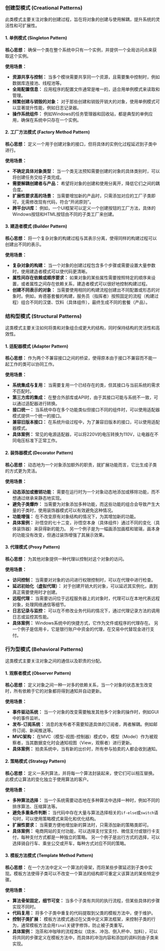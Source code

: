 
### 创建型模式 (Creational Patterns)

此类模式主要关注对象的创建过程，旨在将对象的创建与使用解耦，提升系统的灵活性和可扩展性。

#### 1. 单例模式 (Singleton Pattern)

**核心思想：** 确保一个类在整个系统中只有一个实例，并提供一个全局访问点来获取这个实例。

**使用场景：**
*   **资源共享与控制：** 当多个模块需要共享同一个资源，且需要集中控制时，例如数据库连接池、线程池等。
*   **全局配置信息：** 应用程序的配置文件通常是唯一的，适合用单例模式来读取和管理。
*   **频繁创建与销毁的对象：** 对于那些创建和销毁开销大的对象，使用单例模式可以显著提升性能，例如日志记录器。
*   **操作系统组件：** 例如Windows的任务管理器和回收站，都是典型的单例应用，确保在系统中只存在一个实例。

#### 2. 工厂方法模式 (Factory Method Pattern)

**核心思想：** 定义一个用于创建对象的接口，但将具体的实例化过程延迟到子类中进行。

**使用场景：**
*   **不确定具体对象类型：** 当一个类无法预知需要创建的对象的具体类别时，可以将创建任务交给子类完成。
*   **需要解耦创建者与产品：** 希望将对象的创建和使用分离开，降低它们之间的耦合度。
*   **扩展性要求高的场景：** 当需要增加新的产品时，只需添加对应的工厂子类即可，无需修改现有代码，符合“开闭原则”。
*   **跨平台UI库：** 例如，一个UI框架可以定义一个创建按钮的工厂方法，具体的Windows按钮和HTML按钮由不同的子类工厂来创建。

#### 3. 建造者模式 (Builder Pattern)

**核心思想：** 将一个复杂对象的构建过程与其表示分离，使得同样的构建过程可以创建出不同的表示。

**使用场景：**
*   **复杂对象的构建：** 当一个对象的创建过程包含多个步骤或需要设置大量参数时，使用建造者模式可以使代码更清晰。
*   **属性间存在依赖或顺序要求：** 如果对象的某些属性需要按照特定的顺序来设置，或者属性之间存在依赖关系，建造者模式可以很好地控制构建过程。
*   **创建不同表示的对象：** 当需要使用相同的构建流程创建出不同配置或形态的对象时。例如，肯德基套餐的构建，服务员（指挥者）按照固定的流程（构建过程）组合不同的汉堡、饮料（具体组件），最终生成不同的套餐（产品）。

### 结构型模式 (Structural Patterns)

这类模式主要关注如何将类和对象组合成更大的结构，同时保持结构的灵活性和高效性。

#### 1. 适配器模式 (Adapter Pattern)

**核心思想：** 作为两个不兼容接口之间的桥梁，使得原本由于接口不兼容而不能一起工作的类可以协同工作。

**使用场景：**
*   **系统集成与复用：** 当需要复用一个已经存在的类，但其接口与当前系统的需求不匹配时。
*   **第三方库的集成：** 在整合外部库或API时，由于其接口可能与系统不一致，可以通过适配器进行转换。
*   **接口统一：** 当系统中存在多个功能类似但接口不同的组件时，可以使用适配器模式提供一个统一的接口。
*   **兼容旧版本接口：** 在系统升级过程中，为了兼容旧版本的接口，可以使用适配器模式。
*   **具体案例：** 常见的电源适配器，可以将220V的电压转换为110V，让电器在不同电压标准下正常工作。

#### 2. 装饰器模式 (Decorator Pattern)

**核心思想：** 动态地为一个对象添加额外的职责，就扩展功能而言，它比生成子类的方式更为灵活。

**使用场景：**
*   **动态添加或撤销功能：** 需要在运行时为一个对象动态地添加或移除功能，而不想通过继承来静态地实现。
*   **避免子类爆炸：** 当需要为对象添加多种功能，而这些功能的组合会导致产生大量的子类时，使用装饰器模式可以有效避免这种情况。
*   **功能增强：** 在不改变原有对象结构的情况下，为其增加新的功能。
*   **具体案例：** 孙悟空的七十二变，孙悟空本身（具体组件）通过不同的变化（具体装饰器）来获得新的能力。 另一个例子是为一幅画添加画框和玻璃，画本身的功能没有改变，但通过装饰增强了其展示效果。

#### 3. 代理模式 (Proxy Pattern)

**核心思想：** 为其他对象提供一种代理以控制对这个对象的访问。

**使用场景：**
*   **访问控制：** 当需要对对象的访问进行权限控制时，可以在代理中进行检查。
*   **延迟初始化（虚拟代理）：** 对于创建开销大的对象，可以延迟其实例化，直到真正需要使用时才创建。
*   **远程代理：** 当需要访问位于远程服务器上的对象时，代理可以在本地代表远程对象，处理网络通信等细节。
*   **日志记录与监控：** 可以在不修改业务代码的情况下，通过代理记录方法的调用日志或监控其性能。
*   **具体案例：** Windows系统中的快捷方式，它作为文件或程序的代理存在。 另一个例子是信用卡，它是银行账户中资金的代理，在交易中代替现金进行支付。

### 行为型模式 (Behavioral Patterns)

这类模式主要关注对象之间的通信以及职责的分配。

#### 1. 观察者模式 (Observer Pattern)

**核心思想：** 定义对象之间一种一对多的依赖关系，当一个对象的状态发生改变时，所有依赖于它的对象都将得到通知并自动更新。

**使用场景：**
*   **事件驱动系统：** 当一个对象的改变需要触发其他多个对象的操作时，例如GUI中的事件监听。
*   **发布-订阅系统：** 消息的发布者不需要知道具体的订阅者，两者解耦。例如邮件订阅、新闻推送等。
*   **MVC架构：** 在MVC（模型-视图-控制器）模式中，模型（Model）作为被观察者，当其数据变化时会通知视图（View，观察者）进行更新。
*   **具体案例：** 拍卖系统中，当有新的出价时，所有参与拍卖的人都会收到通知。

#### 2. 策略模式 (Strategy Pattern)

**核心思想：** 定义一系列算法，并将每一个算法封装起来，使它们可以相互替换。此模式让算法的变化独立于使用算法的客户。

**使用场景：**
*   **多种算法选择：** 当一个系统需要动态地在多种算法中选择一种时，例如不同的排序算法、压缩算法等。
*   **避免多重条件判断：** 当代码中存在大量与算法选择相关的`if-else`或`switch`语句时，可以使用策略模式来简化和优化结构。
*   **扩展性要求：** 当需要方便地增加新的算法时，只需添加新的策略类即可。
*   **具体案例：** 电商网站的支付功能，可以选择支付宝支付、微信支付或银行卡支付，每种支付方式都是一种独立的策略。 另一个例子是出行方式的选择，可以选择骑自行车、乘坐公交或开车，每种方式对应不同的策略。

#### 3. 模板方法模式 (Template Method Pattern)

**核心思想：** 在一个方法中定义一个算法的骨架，而将某些步骤延迟到子类中实现。模板方法使得子类可以不改变一个算法的结构即可重定义该算法的某些特定步骤。

**使用场景：**
*   **算法骨架固定，细节可变：** 当多个子类有共同的执行流程，但某些具体的步骤实现不同时。
*   **代码复用：** 将多个子类中重复的代码提取到父类的模板方法中，便于维护。
*   **控制子类扩展：** 模板方法模式通过在父类中定义算法框架，来控制子类的行为，通常模板方法会用`final`关键字修饰，防止被子类重写。
*   **具体案例：** 泡茶和冲咖啡的流程类似（烧水、冲泡、倒入杯中、加料），可以将共同的步骤定义在模板方法中，而具体的冲泡内容和添加的调料则由子类来实现。